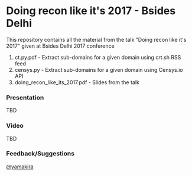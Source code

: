 # Doing recon like it's 2017 - Bsides Delhi

This repository contains all the material from the talk "Doing recon like it's 2017" given at Bsides Delhi 2017 conference

1. ct.py.pdf - Extract sub-domains for a given domain using crt.sh RSS feed
2. censys.py - Extract sub-domains for a given domain using Censys.io API
3. doing_recon_like_its_2017.pdf - Slides from the talk


### Presentation

TBD

### Video

TBD

### Feedback/Suggestions

[@yamakira](https://twitter.com/yamakira_)

